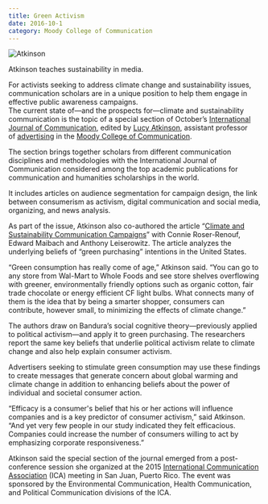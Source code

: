 ```yaml
--- 
title: Green Activism
date: 2016-10-1
category: Moody College of Communication
---
```


![Atkinson](http://research.utexas.edu/showcase/assets/js/fileman/Uploads/Atkinson.jpg)

Atkinson teaches sustainability in media.

For activists seeking to address climate change and sustainability issues, communication scholars are in a unique position to help them engage in effective public awareness campaigns.    
The current state of—and the prospects for—climate and sustainability communication is the topic of a special section of October’s [International Journal of Communication](http://ijoc.org/index.php/ijoc "opens new window"), edited by [Lucy Atkinson](https://advertising.utexas.edu/faculty/lucy-atkinson "opens new window"), assistant professor of [advertising](https://advertising.utexas.edu/ "opens new window") in the [Moody College of Communication](https://moody.utexas.edu/ "opens new window").

The section brings together scholars from different communication disciplines and methodologies with the International Journal of Communication considered among the top academic publications for communication and humanities scholarships in the world.

It includes articles on audience segmentation for campaign design, the link between consumerism as activism, digital communication and social media, organizing, and news analysis.

As part of the issue, Atkinson also co-authored the article “[Climate and Sustainability Communication Campaigns](http://ijoc.org/index.php/ijoc/article/view/4689/1796 "opens new window")” with Connie Roser-Renouf, Edward Maibach and Anthony Leiserowitz. The article analyzes the underlying beliefs of “green purchasing” intentions in the United States.

“Green consumption has really come of age,” Atkinson said. “You can go to any store from Wal-Mart to Whole Foods and see store shelves overflowing with greener, environmentally friendly options such as organic cotton, fair trade chocolate or energy efficient CF light bulbs. What connects many of them is the idea that by being a smarter shopper, consumers can contribute, however small, to minimizing the effects of climate change.” 

The authors draw on Bandura’s social cognitive theory—previously applied to political activism—and apply it to green purchasing. The researchers report the same key beliefs that underlie political activism relate to climate change and also help explain consumer activism.

Advertisers seeking to stimulate green consumption may use these findings to create messages that generate concern about global warming and climate change in addition to enhancing beliefs about the power of individual and societal consumer action.

“Efficacy is a consumer's belief that his or her actions will influence companies and is a key predictor of consumer activism,” said Atkinson. “And yet very few people in our study indicated they felt efficacious. Companies could increase the number of consumers willing to act by emphasizing corporate responsiveness.” 

Atkinson said the special section of the journal emerged from a post-conference session she organized at the 2015 [International Communication Association](https://www.icahdq.org/ "opens new window") (ICA) meeting in San Juan, Puerto Rico. The event was sponsored by the Environmental Communication, Health Communication, and Political Communication divisions of the ICA.